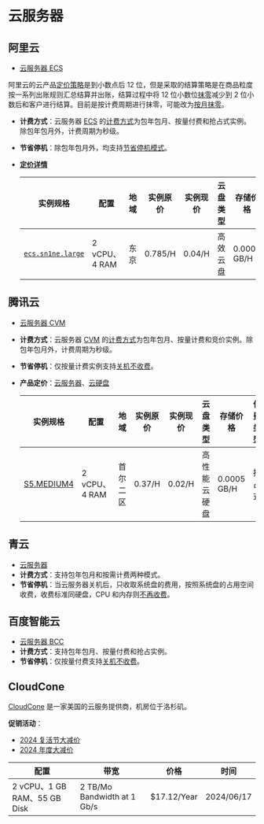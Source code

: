# 云服务器

## 阿里云

- [云服务器 ECS](https://help.aliyun.com/zh/ecs/)

阿里云的云产品[定价策略](https://help.aliyun.com/zh/user-center/support/billing-faqs#a1bb44f088vn1)是到小数点后 12 位，但是采取的结算策略是在商品粒度按一系列出账规则汇总结算并出账，结算过程中将 12 位小数位[抹零](https://www.alibabacloud.com/help/zh/user-center/bill-overview#h5-sf3-pjq-tk7)减少到 2 位小数后和客户进行结算。目前是按计费周期进行抹零，可能改为[按月抹零](https://help.aliyun.com/zh/user-center/product-overview/updates-on-the-bill-settlement-policy)。

- **计费方式**：云服务器 [ECS](https://help.aliyun.com/zh/ecs/product-overview/terms) 的[计费方式](https://help.aliyun.com/zh/ecs/overview-of-billing-methods)为包年包月、按量付费和抢占式实例。除包年包月外，计费周期为秒级。

- **节省停机**：除包年包月外，均支持[节省停机模式](https://help.aliyun.com/zh/ecs/product-overview/economical-mode)。

- [**定价详情**](https://www.aliyun.com/price/ecs/ecs-pricing/zh)

  | 实例规格                                                     | 配置          | 地域 | 实例原价 | 实例现价 | 云盘类型 | 存储价格    | 付费类型 |
  | ------------------------------------------------------------ | ------------- | ---- | -------- | -------- | -------- | ----------- | -------- |
  | [`ecs.sn1ne.large`](https://help.aliyun.com/zh/ecs/user-guide/overview-of-instance-families#sn1ne) | 2 vCPU、4 RAM | 东京 | 0.785/H  | 0.04/H   | 高效云盘 | 0.0005 GB/H | 抢占式   |

## 腾讯云

- [云服务器 CVM](https://cloud.tencent.com/document/product/213)

- **计费方式**：云服务器 [CVM](https://cloud.tencent.com/document/product/213/495) 的[计费方式](https://cloud.tencent.com/document/product/213/2180)为包年包月、按量计费和竞价实例。除包年包月外，计费周期为秒级。

- **节省停机**：仅按量计费实例支持[关机不收费](https://cloud.tencent.com/document/product/213/19918)。

- **产品定价**：[云服务器](https://buy.cloud.tencent.com/price/cvm)、[云硬盘](https://buy.cloud.tencent.com/price/cbs)

  | 实例规格                                                     | 配置          | 地域     | 实例原价 | 实例现价 | 云盘类型     | 存储价格    | 付费类型 |
  | ------------------------------------------------------------ | ------------- | -------- | -------- | -------- | ------------ | ----------- | -------- |
  | [S5.MEDIUM4](https://cloud.tencent.com/document/product/213/11518#S5) | 2 vCPU、4 RAM | 首尔二区 | 0.37/H   | 0.02/H   | 高性能云硬盘 | 0.0005 GB/H | 抢占式   |

## 青云

- [云服务器](https://docsv4.qingcloud.com/user_guide/compute/vm/billing/reserved_contract/)
- **计费方式**：支持包年包月和按需计费两种模式。
- **节省停机**：当云服务器关机后，只收取系统盘的费用，按照系统盘的占用空间收费，收费标准同硬盘，CPU 和内存则[不再收费](https://docsv4.qingcloud.com/user_guide/compute/vm/faq/other_questions/vm_free_after_shutdown/)。

## 百度智能云

- [云服务器 BCC](https://cloud.baidu.com/doc/BCC/index.html)
- **计费方式**：支持包年包月、按量付费和抢占实例。
- **节省停机**：仅按量付费支持[关机不收费](https://cloud.baidu.com/doc/BCC/s/Djxbqzl12)。

## CloudCone

[CloudCone](https://cloudcone.com/) 是一家美国的云服务提供商，机房位于洛杉矶。

**促销活动**：

- [2024 复活节大减价](https://hello.cloudcone.com/easter-vps-sale-2024/)
- [2024 年度大减价](https://hello.cloudcone.com/hashtag-2024-sale-yearly-vps/)

| 配置                         | 带宽                        | 价格        | 时间       |
| ---------------------------- | --------------------------- | ----------- | ---------- |
| 2 vCPU、1 GB RAM、55 GB Disk | 2 TB/Mo Bandwidth at 1 Gb/s | $17.12/Year | 2024/06/17 |


